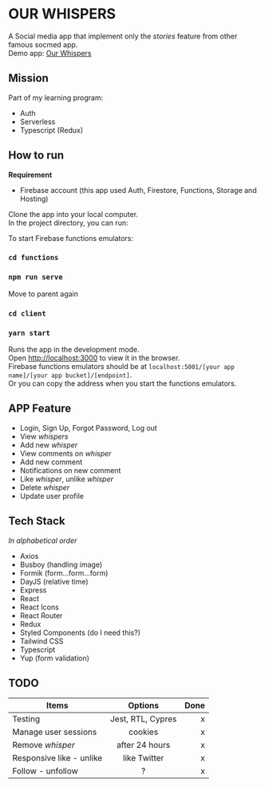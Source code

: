 # OUR WHISPERS

A Social media app that implement only the _stories_ feature from other famous socmed app.
<br>
Demo app: [Our Whispers](https://fade-to-black-f3f53.web.app)

## Mission

Part of my learning program:

-   Auth
-   Serverless
-   Typescript (Redux)

## How to run

**Requirement**

-   Firebase account (this app used Auth, Firestore, Functions, Storage and Hosting)

Clone the app into your local computer. <br />
In the project directory, you can run:

To start Firebase functions emulators:

### `cd functions`

### `npm run serve`

Move to parent again

### `cd client`

### `yarn start`

Runs the app in the development mode.<br />
Open [http://localhost:3000](http://localhost:3000) to view it in the browser.<br />
Firebase functions emulators should be at `localhost:5001/[your app name]/[your app bucket]/[endpoint]`.<br />
Or you can copy the address when you start the functions emulators.

## APP Feature

-   Login, Sign Up, Forgot Password, Log out
-   View _whispers_
-   Add new _whisper_
-   View comments on _whisper_
-   Add new comment
-   Notifications on new comment
-   Like _whisper_, unlike _whisper_
-   Delete _whisper_
-   Update user profile

## Tech Stack

_In alphabetical order_

-   Axios
-   Busboy (handling image)
-   Formik (form...form...form)
-   DayJS (relative time)
-   Express
-   React
-   React Icons
-   React Router
-   Redux
-   Styled Components (do I need this?)
-   Tailwind CSS
-   Typescript
-   Yup (form validation)

## TODO

| Items                    |      Options      | Done |
| ------------------------ | :---------------: | ---: |
| Testing                  | Jest, RTL, Cypres |    x |
| Manage user sessions     |      cookies      |    x |
| Remove _whisper_         |  after 24 hours   |    x |
| Responsive like - unlike |   like Twitter    |    x |
| Follow - unfollow        |         ?         |    x |

